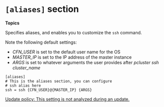 # `[aliases]` section<a name="aliases"></a>

**Topics**

Specifies aliases, and enables you to customize the `ssh` command\.

Note the following default settings:
+ *CFN\_USER* is set to the default user name for the OS
+ *MASTER\_IP* is set to the IP address of the master instance
+ *ARGS* is set to whatever arguments the user provides after *pcluster ssh cluster\_name*

```
[aliases]
# This is the aliases section, you can configure
# ssh alias here
ssh = ssh {CFN_USER}@{MASTER_IP} {ARGS}
```

[Update policy: This setting is not analyzed during an update.](using-pcluster-update.md#update-policy-setting-ignored)